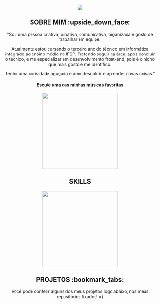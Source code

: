 



<p align="center">
 <img src= "https://media.discordapp.net/attachments/816888490955636747/864915060622098472/Ola_eu_Sou_a_Amanda.png?width=840&height=473  width="500"/>
       </p>
       
       
 <h2 align="center" >SOBRE MIM :upside_down_face:</h2>
 
 <p align = "center">"Sou uma pessoa criativa, proativa, comunicativa, organizada e gosto de trabalhar em equipe. 
 </p>
<p align = "center">Atualmente estou cursando o terceiro ano do técnico em informática integrado ao ensino médio no IFSP. Pretendo seguir na área, após concluir o técnico, e me especializar em desenvolvimento front-end, pois é o nicho que mais gosto e me identifico.
</p>
<p align = "center">Tenho uma curisidade aguçada e amo descobrir e aprender novas coisas."</p>
      
<h4 align="center"> Escute uma das minhas músicas favoritas</h4>
<p align="center">
 <img src= "https://media.discordapp.net/attachments/816888490955636747/865023238320422922/Remini20210714211311523.jpg" width="250"/>
       </p>
<h2 align="center" >SKILLS </h2>

<p align= "center"> 
<img src= "https://media.discordapp.net/attachments/816888490955636747/865030748887973958/ei_1626309701636-removebg-preview.png" width="250"/>
       </p>
       


<h2 align="center" >PROJETOS :bookmark_tabs:</h2>

<p align = "center">Você pode conferir alguns dos meus projetos logo abaixo, nos meus repositórios fixados! =) </p>
